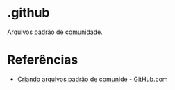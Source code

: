 # .github

Arquivos padrão de comunidade.

# Referências
- [Criando arquivos padrão de comunide][default-community-health-files] - GitHub.com

[default-community-health-files]: https://help.github.com/pt/github/building-a-strong-community/creating-a-default-community-health-file
